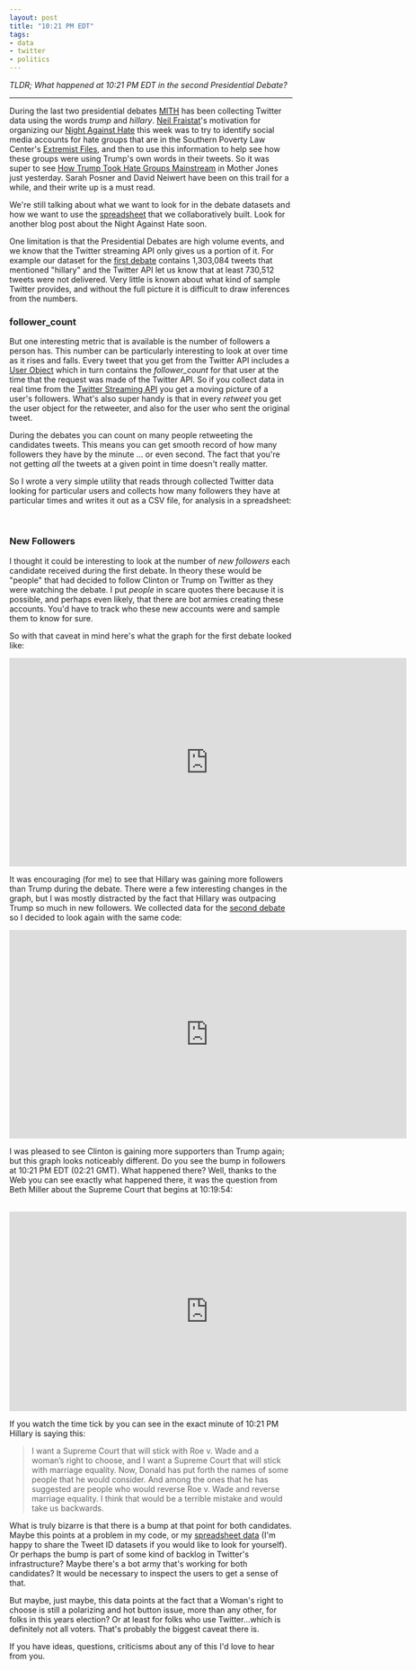 ```yaml
---
layout: post
title: "10:21 PM EDT"
tags:
- data
- twitter
- politics
---
```


*TLDR; What happened at 10:21 PM EDT in the second Presidential Debate?*

---

During the last two presidential debates [MITH] has been collecting Twitter data
using the words *trump* and *hillary*. [Neil Fraistat]'s motivation for
organizing our [Night Against Hate] this week was to try to identify social
media accounts for hate groups that are in the Southern Poverty Law Center's
[Extremist Files], and then to use this information to help see how these groups
were using Trump's own words in their tweets. So it was super to see [How Trump
Took Hate Groups Mainstream] in Mother Jones just yesterday. Sarah Posner and
David Neiwert have been on this trail for a while, and their write up is a must
read.

We're still talking about what we want to look for in the debate datasets and
how we want to use the [spreadsheet] that we collaboratively built. Look for
another blog post about the Night Against Hate soon.

One limitation is that the Presidential Debates are high volume events, and we
know that the Twitter streaming API only gives us a portion of it. For example
our dataset for the [first debate] contains 1,303,084 tweets that mentioned
"hillary" and the Twitter API let us know that at least 730,512 tweets were not
delivered. Very little is known about what kind of sample Twitter provides, and
without the full picture it is difficult to draw inferences from the numbers.

### follower_count

But one interesting metric that is available is the number of followers a person
has. This number can be particularly interesting to look at over time as it
rises and falls. Every tweet that you get from the Twitter API includes a [User
Object] which in turn contains the *follower_count* for that user at the time
that the request was made of the Twitter API. So if you collect data in real
time from the [Twitter Streaming API] you get a moving picture of a user's
followers. What's also super handy is that in every *retweet* you get the user
object for the retweeter, and also for the user who sent the original tweet. 

During the debates you can count on many people retweeting the candidates
tweets. This means you can get smooth record of how many followers they have by
the minute ... or even second. The fact that you're not getting *all* the tweets
at a given point in time doesn't really matter.

So I wrote a very simple utility that reads through collected Twitter data
looking for particular users and collects how many followers they have at
particular times and writes it out as a CSV file, for analysis in a spreadsheet:

<br>
<style>
  .gist-data { 
    height:450px; 
    overflow-y: visible;
  }
</style>

<script src="https://gist.github.com/edsu/ca3260c7ee050206d4a3071448f43836.js"></script>

### New Followers

I thought it could be interesting to look at the number of *new followers* each
candidate received during the first debate. In theory these would be "people"
that had decided to follow Clinton or Trump on Twitter as they were watching the
debate. I put *people* in scare quotes there because it is possible, and perhaps
even likely, that there are bot armies creating these accounts. You'd have to
track who these new accounts were and sample them to know for sure.

So with that caveat in mind here's what the graph for the first debate looked
like:

<iframe width="707" height="371" seamless frameborder="0" scrolling="no"
src="https://docs.google.com/spreadsheets/d/1YOb71PxaX13I4L_KMd9PyXT5RwBDo42cqOqtmru055Q/pubchart?oid=1029671623&amp;format=interactive"></iframe>

It was encouraging (for me) to see that Hillary was gaining more followers than
Trump during the debate. There were a few interesting changes in the graph, but I was mostly distracted by the fact that Hillary was outpacing Trump so much in new followers. We collected data for the [second debate] so I decided to look again with the same code:

<iframe width="707" height="371" seamless frameborder="0" scrolling="no"
src="https://docs.google.com/spreadsheets/d/1YOb71PxaX13I4L_KMd9PyXT5RwBDo42cqOqtmru055Q/pubchart?oid=1702491772&amp;format=interactive"></iframe>

I was pleased to see Clinton is gaining more supporters than Trump again; but
this graph looks noticeably different. Do you see the bump in followers at 10:21
PM EDT (02:21 GMT). What happened there? Well, thanks to the Web you can see
exactly what happened there, it was the question from Beth Miller about the
Supreme Court that begins at 10:19:54:

<br>

<iframe width="707" height="355"
src="https://www.youtube.com/embed/FRlI2SQ0Ueg?start=4794" frameborder="0"
allowfullscreen></iframe>

<br>

If you watch the time tick by you can see in the exact minute of 10:21 PM
Hillary is saying this:

>  I want a Supreme Court that will stick with Roe v. Wade and a woman’s right
>  to choose, and I want a Supreme Court that will stick with marriage equality.
>  Now, Donald has put forth the names of some people that he would consider.
>  And among the ones that he has suggested are people who would reverse Roe v.
>  Wade and reverse marriage equality. I think that would be a terrible mistake
>  and would take us backwards.

What is truly bizarre is that there is a bump at that point for both candidates.
Maybe this points at a problem in my code, or my [spreadsheet data] (I'm happy
to share the Tweet ID datasets if you would like to look for yourself). Or
perhaps the bump is part of some kind of backlog in Twitter's infrastructure?
Maybe there's a bot army that's working for both candidates? It would be
necessary to inspect the users to get a sense of that.

But maybe, just maybe, this data points at the fact that a Woman's right to
choose is still a polarizing and hot button issue, more than any other, for
folks in this years election? Or at least for folks who use Twitter...which is
definitely  not all voters. That's probably the biggest caveat there is.

If you have ideas, questions, criticisms about any of this I'd love to hear from
you.

[Night Against Hate]: http://mith.umd.edu/research/night-against-hate/
[spreadsheet]: https://docs.google.com/spreadsheets/d/1LsJHAdSexX4yoYq_Pgfb7XWZgRmBuCcS-7QEETfHxlA/edit#gid=740279925
[first debate]: http://umd-mith.github.io/bagcat/#56B1171F-E859-47C0-B3BD-B4D5932B8D4C
[second debate]: http://umd-mith.github.io/bagcat/#1CA8ACBE-39A6-4CB2-8EFC-0C5014064DD9
[User Object]: https://dev.twitter.com/overview/api/users
[Twitter Streaming API]: https://dev.twitter.com/streaming/overview
[Extremist Files]: https://www.splcenter.org/fighting-hate/extremist-files
[MITH]: http://mith.umd.edu
[Neil Fraistat]: https://twitter.com/fraistat
[How Trump Took Hate Groups Mainstream]: http://www.motherjones.com/politics/2016/10/donald-trump-hate-groups-neo-nazi-white-supremacist-racism
[spreadsheet data]: https://docs.google.com/spreadsheets/d/1YOb71PxaX13I4L_KMd9PyXT5RwBDo42cqOqtmru055Q/edit?usp=sharing
